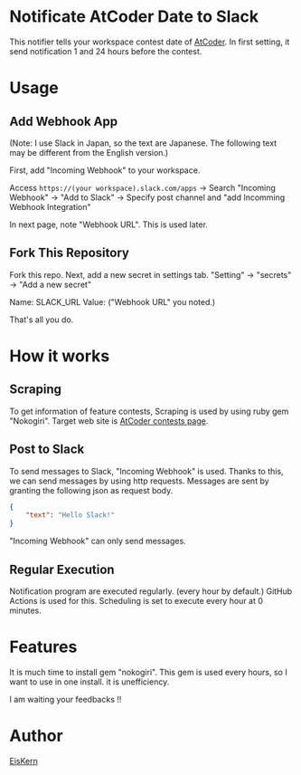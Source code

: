 # Notificate AtCoder Date to Slack
This notifier tells your workspace contest date of [AtCoder](https://atcoder.jp/).
In first setting, it send notification 1 and 24 hours before the contest.

# Usage
## Add Webhook App
(Note: I use Slack in Japan, so the text are Japanese. The following text may be different from the English version.)

First, add "Incoming Webhook" to your workspace.

Access `https://(your workspace).slack.com/apps`
    -> Search "Incoming Webhook"
    -> "Add to Slack"
    -> Specify post channel and "add Incomming Webhook Integration"

In next page, note "Webhook URL". This is used later.

## Fork This Repository
Fork this repo.
Next, add a new secret in settings tab.
"Setting" -> "secrets" -> "Add a new secret"

Name: SLACK_URL
Value: ("Webhook URL" you noted.)

That's all you do.

# How it works
## Scraping
To get information of feature contests, Scraping is used by using ruby gem "Nokogiri".
Target web site is [AtCoder contests page](https://atcoder.jp/contests?lang=ja).

## Post to Slack
To send messages to Slack, "Incoming Webhook" is used.
Thanks to this, we can send messages by using http requests.
Messages are sent by granting the following json as request body.

```json
{
    "text": "Hello Slack!"
}
```

"Incoming Webhook" can only send messages.

## Regular Execution
Notification program are executed regularly. (every hour by default.)
GitHub Actions is used for this.
Scheduling is set to execute every hour at 0 minutes.

# Features
It is much time to install gem "nokogiri".
This gem is used every hours, so I want to use in one install.
it is unefficiency.

I am waiting your feedbacks !!

# Author
[EisKern](https://eiskern.com/)
